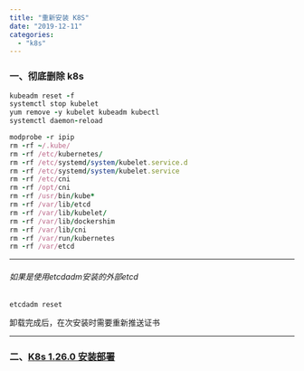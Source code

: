 ```yaml
---
title: "重新安装 K8S"
date: "2019-12-11"
categories: 
  - "k8s"
---
```


### 一、彻底删除 k8s

```ruby
kubeadm reset -f
systemctl stop kubelet
yum remove -y kubelet kubeadm kubectl
systemctl daemon-reload

modprobe -r ipip
rm -rf ~/.kube/
rm -rf /etc/kubernetes/
rm -rf /etc/systemd/system/kubelet.service.d
rm -rf /etc/systemd/system/kubelet.service
rm -rf /etc/cni
rm -rf /opt/cni
rm -rf /usr/bin/kube*
rm -rf /var/lib/etcd
rm -rf /var/lib/kubelet/
rm -rf /var/lib/dockershim
rm -rf /var/lib/cni
rm -rf /var/run/kubernetes
rm -rf /var/etcd

```

* * *

###### 如果是使用etcdadm安装的外部etcd

```ruby
etcdadm reset
```

卸载完成后，在次安装时需要重新推送证书

* * *

### 二、[K8s 1.26.0 安装部署](k8s-1-26-0-%e5%ae%89%e8%a3%85%e9%83%a8%e7%bd%b2 "K8s 1.26.0 安装部署")
